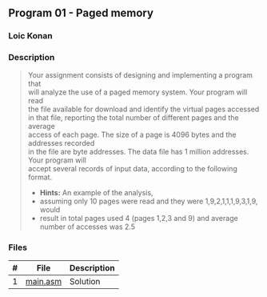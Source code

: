 ## Program 01 - Paged memory

### Loic Konan

### Description

> Your assignment consists of designing and implementing a program that<br>
> will analyze the use of a paged memory system. Your program will read<br>
> the file available for download and identify the virtual pages accessed<br>
> in that file, reporting the total number of different pages and the average<br>
> access of each page. The size of a page is 4096 bytes and the addresses recorded<br>
> in the file are byte addresses. The data file has 1 million addresses. Your program will<br>
> accept several records of input data, according to the following format.<br>
>
> - **Hints:** An example of the analysis,
> - assuming only 10 pages were read and they were 1,9,2,1,1,1,9,3,1,9, would
> - result in total pages used 4 (pages 1,2,3 and 9) and average number of accesses was 2.5

### Files

|   #   | File                 | Description |
| :---: | -------------------- | ----------- |
|   1   | [main.asm](main.asm) | Solution    |

